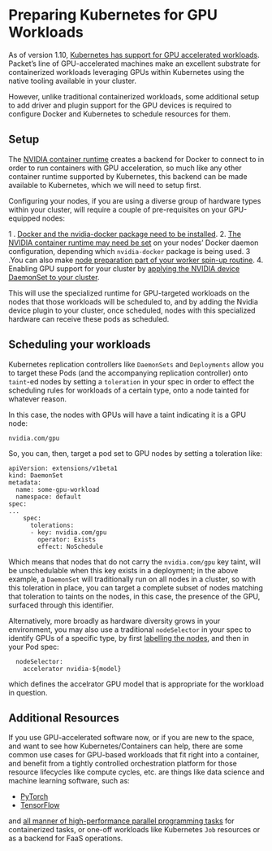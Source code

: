 <!-- <meta>
{
    "title":"Kubernetes for GPU Workloads",
    "description":"Preparing Kubernetes for GPU Workloads",
    "tag":["Kubernetes", "Docker", "GPU"],
    "seo-title": "Preparing Kubernetes for GPU Workloads - Packet Technical Guides",
    "seo-description": "Preparing Kubernetes for GPU Workloads",
    "og-title": "Preparing Kubernetes for GPU Workloads",
    "og-description": "Preparing Kubernetes for GPU Workloads"
}
</meta> -->


# Preparing Kubernetes for GPU Workloads

As of version 1.10, [Kubernetes has support for GPU accelerated workloads](https://kubernetes.io/docs/tasks/manage-gpus/scheduling-gpus/). Packet’s line of GPU-accelerated machines make an excellent substrate for containerized workloads leveraging GPUs within Kubernetes using the native tooling available in your cluster. 

However, unlike traditional containerized workloads, some additional setup to add driver and plugin support for the GPU devices is required to configure Docker and Kubernetes to schedule resources for them.

## Setup

The [NVIDIA container runtime](https://developer.nvidia.com/nvidia-container-runtime) creates a backend for Docker to connect to in order to run containers with GPU acceleration, so much like any other container runtime supported by Kubernetes, this backend can be made available to Kubernetes, which we will need to setup first.

Configuring your nodes, if you are using a diverse group of hardware types within your cluster, will require a couple of pre-requisites on your GPU-equipped nodes:

1 . [Docker and the nvidia-docker package need to be installed](https://github.com/NVIDIA/nvidia-docker#quickstart).
2. [The NVIDIA container runtime may need be set](https://github.com/NVIDIA/k8s-device-plugin#preparing-your-gpu-nodes) on your nodes’ Docker daemon configuration, depending which `nvidia-docker` package is being used. 
3 .You can also make [node preparation part of your worker spin-up routine](https://gist.github.com/derekmerck/7b109745f0d0e42c7ea75bb3536907cd).
4. Enabling GPU support for your cluster by [applying the NVIDIA device DaemonSet to your cluster](https://github.com/NVIDIA/k8s-device-plugin#enabling-gpu-support-in-kubernetes).

This will use the specialized runtime for GPU-targeted workloads on the nodes that those workloads will be scheduled to, and by adding the Nvidia device plugin to your cluster, once scheduled, nodes with this specialized hardware can receive these pods as scheduled.

## Scheduling your workloads

Kubernetes replication controllers like `DaemonSets` and `Deployments` allow you to target these Pods (and the accompanying replication controller) onto `taint`-ed nodes by setting a `toleration` in your spec in order to effect the scheduling rules for workloads of a certain type, onto a node tainted for whatever reason.

In this case, the nodes with GPUs will have a taint indicating it is a GPU node:

```
nvidia.com/gpu
```

So, you can, then, target a pod set to GPU nodes by setting a toleration like:

```
apiVersion: extensions/v1beta1
kind: DaemonSet
metadata:
  name: some-gpu-workload
  namespace: default
spec:
...
    spec:
      tolerations:
      - key: nvidia.com/gpu
        operator: Exists
        effect: NoSchedule
```

Which means that nodes that do not carry the `nvidia.com/gpu` key taint, will be unschedulable when this key exists in a deployment; in the above example, a `DaemonSet` will traditionally run on all nodes in a cluster, so with this toleration in place, you can target a complete subset of nodes matching that toleration to taints on the nodes, in this case, the presence of the GPU, surfaced through this identifier. 

Alternatively, more broadly as hardware diversity grows in your environment, you may also use a traditional `nodeSelector` in your spec to identify GPUs of a specific type, by first [labelling the nodes](https://kubernetes.io/docs/tasks/configure-pod-container/assign-pods-nodes/), and then in your Pod spec:

```
  nodeSelector:
    accelerator nvidia-${model}
```

which defines the accelrator GPU model that is appropriate for the workload in question.

## Additional Resources

If you use GPU-accelerated software now, or if you are new to the space, and want to see how Kubernetes/Containers can help, there are some common use cases for GPU-based workloads that fit right into a container, and benefit from a tightly controlled orchestration platform for those resource lifecycles like compute cycles, etc. are things like data science and machine learning software, such as:

- [PyTorch](https://medium.com/dsnet/training-deep-neural-networks-on-a-gpu-with-pytorch-11079d89805)
- [TensorFlow](https://www.tensorflow.org/guide/gpu)

and [all manner of high-performance parallel programming tasks](https://developer.nvidia.com/udacity-cs344-intro-parallel-programming) for containerized tasks, or one-off workloads like Kubernetes `Job` resources or as a backend for FaaS operations. 